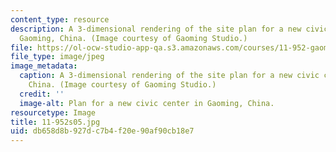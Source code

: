 ```yaml
---
content_type: resource
description: A 3-dimensional rendering of the site plan for a new civic center in
  Gaoming, China. (Image courtesy of Gaoming Studio.)
file: https://ol-ocw-studio-app-qa.s3.amazonaws.com/courses/11-952-gaoming-studio-china-spring-2005/db658d8b927dc7b4f20e90af90cb18e7_11-952s05.jpg
file_type: image/jpeg
image_metadata:
  caption: A 3-dimensional rendering of the site plan for a new civic center in Gaoming,
    China. (Image courtesy of Gaoming Studio.)
  credit: ''
  image-alt: Plan for a new civic center in Gaoming, China.
resourcetype: Image
title: 11-952s05.jpg
uid: db658d8b-927d-c7b4-f20e-90af90cb18e7
---
```

